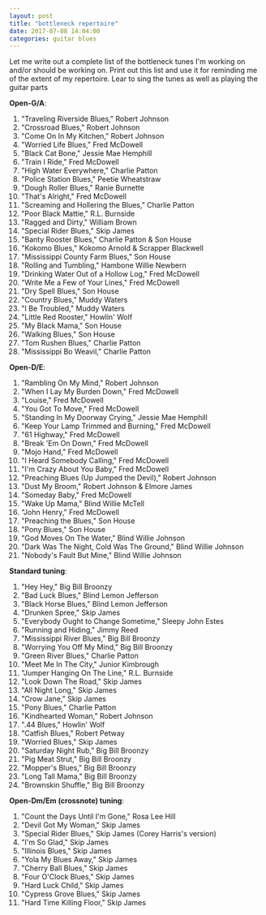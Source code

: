 ```yaml
---
layout: post
title: "bottleneck repertoire"
date: 2017-07-08 14:04:00
categories: guitar blues
---
```


Let me write out a complete list of the bottleneck tunes I'm working on and/or should be working on. Print out this list and use it for reminding me of the extent of my repertoire. Lear to sing the tunes as well as playing the guitar parts

**Open-G/A**:

1. "Traveling Riverside Blues," Robert Johnson
2. "Crossroad Blues," Robert Johnson
3. "Come On In My Kitchen," Robert Johnson
4. "Worried Life Blues," Fred McDowell
5. "Black Cat Bone," Jessie Mae Hemphill
6. "Train I Ride," Fred McDowell
7. "High Water Everywhere," Charlie Patton
8. "Police Station Blues," Peetie Wheatstraw
9. "Dough Roller Blues," Ranie Burnette
10. "That's Alright," Fred McDowell
11. "Screaming and Hollering the Blues," Charlie Patton
12. "Poor Black Mattie," R.L. Burnside
13. "Ragged and Dirty," William Brown
14. "Special Rider Blues," Skip James
15. "Banty Rooster Blues," Charlie Patton &amp; Son House
16. "Kokomo Blues," Kokomo Arnold &amp; Scrapper Blackwell
17. "Mississippi County Farm Blues," Son House
18. "Rolling and Tumbling," Hambone Willie Newbern
19. "Drinking Water Out of a Hollow Log," Fred McDowell
20. "Write Me a Few of Your Lines," Fred McDowell
21. "Dry Spell Blues," Son House
22. "Country Blues," Muddy Waters
23. "I Be Troubled," Muddy Waters
24. "Little Red Rooster," Howlin' Wolf
25. "My Black Mama," Son House
26. "Walking Blues," Son House
27. "Tom Rushen Blues," Charlie Patton
28. "Mississippi Bo Weavil," Charlie Patton

**Open-D/E**:

1. "Rambling On My Mind," Robert Johnson
2. "When I Lay My Burden Down," Fred McDowell
3. "Louise," Fred McDowell
4. "You Got To Move," Fred McDowell
5. "Standing In My Doorway Crying," Jessie Mae Hemphill
6. "Keep Your Lamp Trimmed and Burning," Fred McDowell
7. "61 Highway," Fred McDowell
8. "Break 'Em On Down," Fred McDowell
9. "Mojo Hand," Fred McDowell
10. "I Heard Somebody Calling," Fred McDowell
11. "I'm Crazy About You Baby," Fred McDowell
12. "Preaching Blues (Up Jumped the Devil)," Robert Johnson
13. "Dust My Broom," Robert Johnson &amp; Elmore James
14. "Someday Baby," Fred McDowell
15. "Wake Up Mama," Blind Willie McTell
16. "John Henry," Fred McDowell
17. "Preaching the Blues," Son House
18. "Pony Blues," Son House
19. "God Moves On The Water," Blind Willie Johnson
20. "Dark Was The Night, Cold Was The Ground," Blind Willie Johnson
21. "Nobody's Fault But Mine," Blind Willie Johnson

**Standard tuning**:

1. "Hey Hey," Big Bill Broonzy
2. "Bad Luck Blues," Blind Lemon Jefferson
3. "Black Horse Blues," Blind Lemon Jefferson
4. "Drunken Spree," Skip James
5. "Everybody Ought to Change Sometime," Sleepy John Estes
6. "Running and Hiding," Jimmy Reed
7. "Mississippi River Blues," Big Bill Broonzy
8. "Worrying You Off My Mind," Big Bill Broonzy
9. "Green River Blues," Charlie Patton
10. "Meet Me In The City," Junior Kimbrough
11. "Jumper Hanging On The Line," R.L. Burnside
12. "Look Down The Road," Skip James
13. "All Night Long," Skip James
14. "Crow Jane," Skip James
15. "Pony Blues," Charlie Patton
16. "Kindhearted Woman," Robert Johnson
17. ".44 Blues," Howlin' Wolf
18. "Catfish Blues," Robert Petway
19. "Worried Blues," Skip James
20. "Saturday Night Rub," Big Bill Broonzy
21. "Pig Meat Strut," Big Bill Broonzy
22. "Mopper's Blues," Big Bill Broonzy
23. "Long Tall Mama," Big Bill Broonzy
24. "Brownskin Shuffle," Big Bill Broonzy

**Open-Dm/Em (crossnote) tuning**:

1. "Count the Days Until I'm Gone," Rosa Lee Hill
2. "Devil Got My Woman," Skip James
3. "Special Rider Blues," Skip James (Corey Harris's version)
4. "I'm So Glad," Skip James
5. "Illinois Blues," Skip James
6. "Yola My Blues Away," Skip James
7. "Cherry Ball Blues," Skip James
8. "Four O'Clock Blues," Skip James
9. "Hard Luck Child," Skip James
10. "Cypress Grove Blues," Skip James
11. "Hard Time Killing Floor," Skip James
